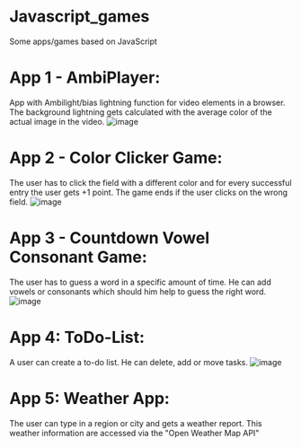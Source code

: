 # Javascript_games
Some apps/games based on JavaScript

# App 1 - AmbiPlayer: 
App with Ambilight/bias lightning function for video elements in a browser. The background lightning gets calculated with the average color of the actual image in the video.
![image](https://user-images.githubusercontent.com/46745783/225282550-122a1a10-f65c-48d0-9ed0-b30e9e2554bf.png)

# App 2 - Color Clicker Game:
The user has to click the field with a different color and for every successful entry the user gets +1 point. The game ends if the user clicks on the wrong field.
![image](https://user-images.githubusercontent.com/46745783/225283267-92fba532-d6d0-4031-8df3-a6a0e5645ad7.png)

# App 3 - Countdown Vowel Consonant Game:
The user has to guess a word in a specific amount of time. He can add vowels or consonants which should him help to guess the right word.
![image](https://user-images.githubusercontent.com/46745783/225287356-c255cd7d-83b7-4624-9217-7067877e3ca1.png)

# App 4: ToDo-List:
A user can create a to-do list. He can delete, add or move tasks. 
![image](https://user-images.githubusercontent.com/46745783/225287706-e59cd7fe-196c-44ea-83bf-ce353d883307.png)

# App 5: Weather App:
The user can type in a region or city and gets a weather report. This weather information are accessed via the "Open Weather Map API"
